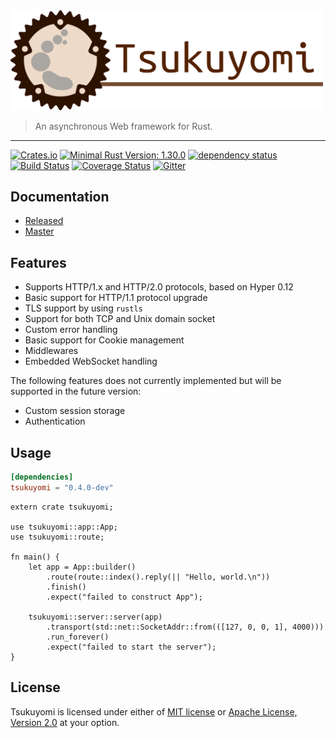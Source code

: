 <img src="https://raw.githubusercontent.com/tsukuyomi-rs/tsukuyomi/master/tsukuyomi-header.png" alt="header" width="500" />

> An asynchronous Web framework for Rust.

---

[![Crates.io][crates-io-badge]][crates-io]
[![Minimal Rust Version: 1.30.0][rust-version-badge]][rust-version]
[![dependency status][deps-rs-badge]][deps-rs]
[![Build Status][azure-pipelines-badge]][azure-pipelines]
[![Coverage Status][codecov-badge]][codecov]
[![Gitter][gitter-badge]][gitter]

## Documentation

* [Released][docs-rs]
* [Master][master-doc]

## Features

* Supports HTTP/1.x and HTTP/2.0 protocols, based on Hyper 0.12
* Basic support for HTTP/1.1 protocol upgrade
* TLS support by using `rustls`
* Support for both TCP and Unix domain socket
* Custom error handling
* Basic support for Cookie management
* Middlewares
* Embedded WebSocket handling

The following features does not currently implemented but will be supported in the future version:

* Custom session storage
* Authentication

## Usage

```toml
[dependencies]
tsukuyomi = "0.4.0-dev"
```

```rust,no_run
extern crate tsukuyomi;

use tsukuyomi::app::App;
use tsukuyomi::route;

fn main() {
    let app = App::builder()
        .route(route::index().reply(|| "Hello, world.\n"))
        .finish()
        .expect("failed to construct App");
    
    tsukuyomi::server::server(app)
        .transport(std::net::SocketAddr::from(([127, 0, 0, 1], 4000)))
        .run_forever()
        .expect("failed to start the server");
}
```


## License
Tsukuyomi is licensed under either of [MIT license](LICENSE-MIT) or [Apache License, Version 2.0](LICENSE-APACHE) at your option.

<!-- links -->

[crates-io]: https://crates.io/crates/tsukuyomi
[docs-rs]: https://docs.rs/tsukuyomi
[rust-version]: https://www.rust-lang.org
[master-doc]: https://tsukuyomi-rs.github.io/tsukuyomi
[gitter]: https://gitter.im/ubnt-intrepid/tsukuyomi
[examples]: https://github.com/tsukuyomi-rs/examples
[deps-rs]: https://deps.rs/crate/tsukuyomi/0.4.0-dev
[azure-pipelines]: https://dev.azure.com/tsukuyomi-rs/tsukuyomi-rs/_build/latest?definitionId=1
[codecov]: https://codecov.io/gh/tsukuyomi-rs/tsukuyomi

[crates-io-badge]: https://img.shields.io/crates/v/tsukuyomi.svg
[rust-version-badge]: https://img.shields.io/badge/rustc-1.30.0+-lightgray.svg
[gitter-badge]: https://badges.gitter.im/ubnt-intrepid/tsukuyomi.svg
[deps-rs-badge]: https://deps.rs/crate/tsukuyomi/0.4.0-dev/status.svg
[azure-pipelines-badge]: https://dev.azure.com/tsukuyomi-rs/tsukuyomi-rs/_apis/build/status/tsukuyomi-rs.tsukuyomi
[codecov-badge]: https://codecov.io/gh/tsukuyomi-rs/tsukuyomi/branch/master/graph/badge.svg
